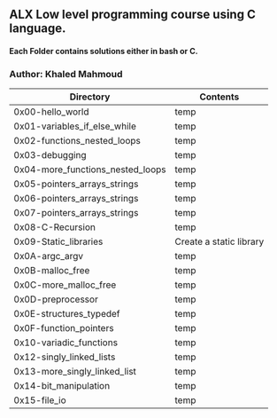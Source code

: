 ## ALX Low level programming course using C language.
#### Each Folder contains solutions either in bash or C.
### Author: Khaled Mahmoud
|Directory|Contents|
|---------|--------|
|0x00-hello_world|temp|
|0x01-variables_if_else_while|temp|      
|0x02-functions_nested_loops|temp|   
|0x03-debugging|temp|       
|0x04-more_functions_nested_loops|temp|
|0x05-pointers_arrays_strings|temp|  
|0x06-pointers_arrays_strings|temp|
|0x07-pointers_arrays_strings|temp|
|0x08-C-Recursion|temp|
|0x09-Static_libraries|Create a static library|
|0x0A-argc_argv|temp|
|0x0B-malloc_free|temp|
|0x0C-more_malloc_free|temp|
|0x0D-preprocessor|temp|
|0x0E-structures_typedef|temp|
|0x0F-function_pointers|temp|
|0x10-variadic_functions|temp|
|0x12-singly_linked_lists|temp|
|0x13-more_singly_linked_list|temp|
|0x14-bit_manipulation|temp|
|0x15-file_io|temp|
